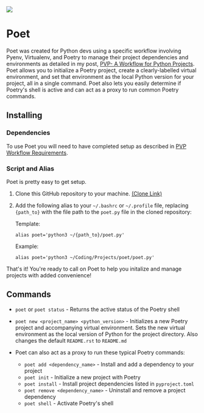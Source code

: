 <img src="https://imgur.com/Q2is0ka.png" style="display:block;margin:auto;">

# Poet

Poet was created for Python devs using a specific workflow involving Pyenv, Virtualenv, and Poetry to manage their project dependencies and environments as detailed in my post, [PVP- A Workflow for Python Projects](https://dev.to/skybur/pvp-a-workflow-for-python-projects-29h3). Poet allows you to initialize a Poetry project, create a clearly-labelled virtual environment, and set that environment as the local Python version for your project, all in a single command. Poet also lets you easily determine if Poetry's shell is active and can act as a proxy to run common Poetry commands.

## Installing

### Dependencies

To use Poet you will need to have completed setup as described in [PVP Workflow Requirements](https://dev.to/skybur/pvp-a-workflow-for-python-projects-29h3#requirements).

### Script and Alias

Poet is pretty easy to get setup.

1. Clone this GitHub repository to your machine. [(Clone Link)](https://github.com/SkylerBurger/poet.git)

2. Add the following alias to your `~/.bashrc` or `~/.profile` file, replacing `{path_to}` with the file path to the `poet.py` file in the cloned repository:

    Template:

    `alias poet='python3 ~/{path_to}/poet.py'`

    Example:

    `alias poet='python3 ~/Coding/Projects/poet/poet.py'`

That's it! You're ready to call on Poet to help you initalize and manage projects with added convenience!

## Commands

- `poet` or `poet status` - Returns the active status of the Poetry shell

- `poet new <project_name> <python_version>` - Initializes a new Poetry project and accompanying virtual environment. Sets the new virtual environment as the local version of Python for the project directory. Also changes the default `README.rst` to `README.md`

- Poet can also act as a proxy to run these typical Poetry commands:
  - `poet add <dependency_name>` - Install and add a dependency to your project
  - `poet init` - Initialize a new project with Poetry
  - `poet install` - Install project dependencies listed in `pyproject.toml`
  - `poet remove <dependency_name>` - Uninstall and remove a project dependency 
  - `poet shell` - Activate Poetry's shell
